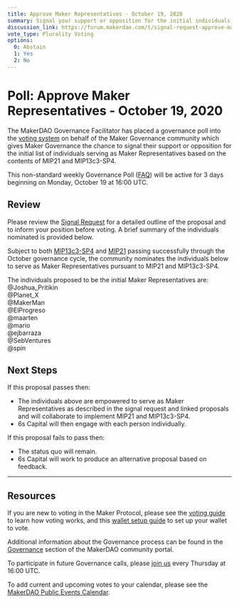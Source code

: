 ```yaml
---
title: Approve Maker Representatives - October 19, 2020
summary: Signal your support or opposition for the initial individuals serving as Maker Representatives for Real World Assets as collateral described in MIP21 and MIP13c3-SP4.
discussion_link: https://forum.makerdao.com/t/signal-request-approve-maker-representatives-as-an-oversight-role-for-real-world-assets-october-2020/4656
vote_type: Plurality Voting
options:
  0: Abstain
  1: Yes
  2: No
---
```


# Poll: Approve Maker Representatives - October 19, 2020

The MakerDAO Governance Facilitator has placed a governance poll into the [voting system](https://vote.makerdao.com/polling) on behalf of the Maker Governance community which gives Maker Governance the chance to signal their support or opposition for the initial list of individuals serving as Maker Representatives based on the contents of MIP21 and MIP13c3-SP4.

This non-standard weekly Governance Poll ([FAQ](https://community-development.makerdao.com/makerdao-mcd-faqs/faqs#governance)) will be active for 3 days beginning on Monday, October 19 at 16:00 UTC.

## Review

Please review the [Signal Request](https://forum.makerdao.com/t/signal-request-approve-maker-representatives-as-an-oversight-role-for-real-world-assets-october-2020/4656) for a detailed outline of the proposal and to inform your position before voting. A brief summary of the individuals nominated is provided below.

Subject to both [MIP13c3-SP4](https://forum.makerdao.com/t/mip13c3-sp4-declaration-of-intent-commercial-points-off-chain-asset-backed-lender-to-onboard-real-world-assets-as-collateral-for-a-dai-loan/3914) and [MIP21](https://forum.makerdao.com/t/mip21-real-world-assets-off-chain-asset-backed-lender/3917) passing successfully through the October governance cycle, the community nominates the individuals below to serve as Maker Representatives pursuant to MIP21 and MIP13c3-SP4.

The individuals proposed to be the initial Maker Representatives are:  
@Joshua_Pritikin  
@Planet_X  
@MakerMan  
@ElProgreso  
@maarten  
@mario  
@ejbarraza  
@SebVentures  
@spin

## Next Steps

If this proposal passes then:

- The individuals above are empowered to serve as Maker Representatives as described in the signal request and linked proposals and will collaborate to implement MIP21 and MIP13c3-SP4.
- 6s Capital will then engage with each person individually.

If this proposal fails to pass then:

- The status quo will remain.
- 6s Capital will work to produce an alternative proposal based on feedback.

---

## Resources

If you are new to voting in the Maker Protocol, please see the [voting guide](https://community-development.makerdao.com/en/learn/governance/how-voting-works/) to learn how voting works, and this [wallet setup guide](https://community-development.makerdao.com/en/learn/governance/voting-setup/) to set up your wallet to vote.

Additional information about the Governance process can be found in the [Governance](https://community-development.makerdao.com/en/learn/governance) section of the MakerDAO community portal.

To participate in future Governance calls, please [join us](https://github.com/makerdao/community/tree/master/governance/governance-and-risk-meetings) every Thursday at 16:00 UTC.

To add current and upcoming votes to your calendar, please see the [MakerDAO Public Events Calendar](https://calendar.google.com/calendar/embed?src=makerdao.com_3efhm2ghipksegl009ktniomdk%40group.calendar.google.com&ctz=America%2FLos_Angeles).
